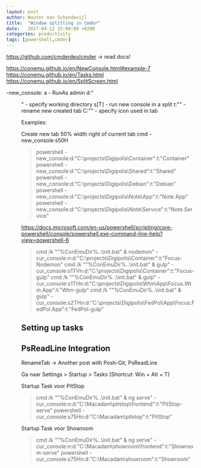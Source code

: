 ```yaml
---
layout: post
author: Wouter Van Schandevijl
title:  "Window splitting in Cmder"
date:   2017-04-12 15:00:00 +0200
categories: productivity
tags: [powershell,cmder]
---
```


https://github.com/cmderdev/cmder -> read docs!

<!--more-->

https://conemu.github.io/en/NewConsole.html#example-7
https://conemu.github.io/en/Tasks.html
https://conemu.github.io/en/SplitScreen.html


-new_console:
a - RunAs admin
d:"<dir>" - specify working directory
s[<SplitTab>T][<Percents>](H|V) - run new console in a split
t:"<tabname>" - rename new created tab
C:"<iconfile>" - specify icon used in tab

Examples:

Create new tab 50% width right of current tab
cmd -new_console:s50H



>powershell -new_console:d:"C:\projects\Digipolis\Container":t:"Container"
powershell -new_console:d:"C:\projects\Digipolis\Shared":t:"Shared"
powershell -new_console:d:"C:\projects\Digipolis\Debian":t:"Debian"
powershell -new_console:d:"C:\projects\Digipolis\Note\App":t:"Note.App"
powershell -new_console:d:"C:\projects\Digipolis\Note\Service":t:"Note.Service"



https://docs.microsoft.com/en-us/powershell/scripting/core-powershell/console/powershell.exe-command-line-help?view=powershell-6


>cmd /k ""%ConEmuDir%\..\init.bat" & nodemon" -cur_console:n:d:"C:\projects\Digipolis\Container":t:"Focus-Nodemon"
cmd /k ""%ConEmuDir%\..\init.bat" & gulp" -cur_console:s1TVn:d:"C:\projects\Digipolis\Container":t:"Focus-gulp"
cmd /k ""%ConEmuDir%\..\init.bat" & gulp" -cur_console:s1THn:d:"C:\projects\Digipolis\Wtm\App\Focus.Wtm.App":t:"Wtm-gulp"
cmd /k ""%ConEmuDir%\..\init.bat" & gulp" -cur_console:s2THn:d:"C:\projects\Digipolis\FedPol\App\Focus.FedPol.App":t:"FedPol-gulp"


Setting up tasks
----------------


PsReadLine Integration
----------------------
RenameTab -> Another post with Posh-Git, PsReadLine




Ga naar Settings > Startup > Tasks (Shortcut: Win + Alt + T)
 
Startup Task voor PitStop
 
>cmd /k ""%ConEmuDir%\..\init.bat" & ng serve" -cur_console:n:d:"C:\Macadam\pitstop\frontend":t:"PitStop-serve"
powershell -cur_console:s75Hn:d:"C:\Macadam\pitstop":t:"PitStop"
 
Startup Task voor Showroom
 
>cmd /k ""%ConEmuDir%\..\init.bat" & ng serve" -cur_console:n:d:"C:\Macadam\showroom\frontend":t:"Showroom-serve"
powershell -cur_console:s75Hn:d:"C:\Macadam\showroom":t:"Showroom"
